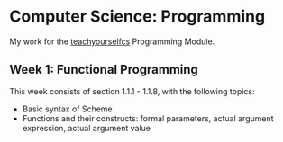 # Computer Science: Programming

My work for the [teachyourselfcs](https://teachyourselfcs.com) Programming Module.

## Week 1: Functional Programming

This week consists of section 1.1.1 - 1.1.8, with the following topics:

* Basic syntax of Scheme
* Functions and their constructs: formal parameters, actual argument expression, actual argument value
